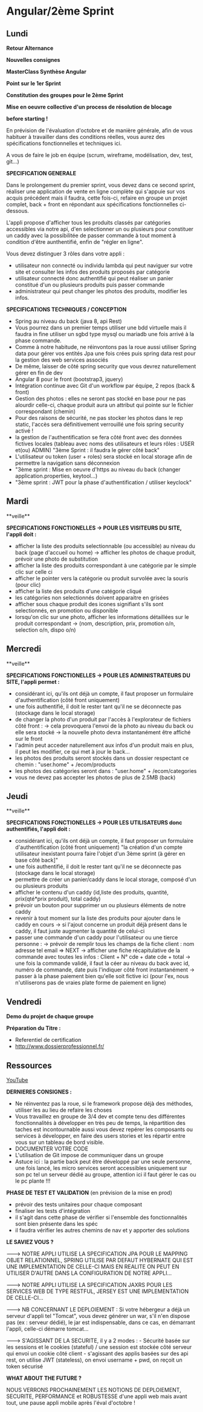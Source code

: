 Angular/2ème Sprint 
===

<h2>Lundi</h2>

**Retour Alternance**

**Nouvelles consignes**

**MasterClass Synthèse Angular**

**Point sur le 1er Sprint**

**Constitution des groupes pour le 2ème Sprint**

**Mise en oeuvre collective d'un process de résolution de blocage**

**before starting !**

En prévision de l'évaluation d'octobre et de manière générale, afin de vous habituer à travailler dans des conditions réelles, vous aurez des spécifications fonctionnelles et techniques ici.

A vous de faire le job en équipe (scrum, wireframe, modélisation, dev, test, git...)

**SPECIFICATION GENERALE**

Dans le prolongement du premier sprint, vous devez dans ce second sprint, réaliser une application de vente en ligne complète qui s'appuie sur vos acquis précédent mais il faudra, cette fois-ci, refaire en groupe un projet complet, back + front en répondant aux spécifications fonctionnelles ci-dessous.

L'appli propose d'afficher tous les produits classés par catégories accessibles via notre api, d'en selectionner un ou plusieurs pour constituer un caddy avec la possibilitée de passer commande à tout moment à condition d'être aunthentifié, enfin de "régler en ligne".

Vous devez distinguer 3 rôles dans votre appli : 
- utilisateur non connecté ou individu lambda qui peut naviguer sur votre site et consulter les infos des produits proposés par catégorie
- utilisateur connecté donc authentifié qui peut réaliser un panier constitué d'un ou plusieurs produits puis passer commande
- administrateur qui peut changer les photos des produits, modifier les infos.

**SPECIFICATIONS TECHNIQUES / CONCEPTION** 

- Spring au niveau du back (java 8, api Rest)
- Vous pourrez dans un premier temps utiliser une bdd virtuelle mais il faudra in fine utiliser un sgbd type mysql ou mariadb une fois arrivé à la phase commande.
- Comme à notre habitude, ne réinvontons pas la roue aussi utiliser Spring data pour gérer vos entités Jpa une fois crées puis spring data rest pour la gestion des web services associés
- De même, laisser de côté spring security que vous devrez naturellement gérer en fin de dev
- Angular 8 pour le front (bootstrap3, jquery) 
- Intégration continue avec Git d'un workflow par équipe, 2 repos (back & front)
- Gestion des photos : elles ne seront pas stocké en base pour ne pas alourdir celle-ci, chaque produit aura un attribut qui pointe sur le fichier correspondant (chemin)
- Pour des raisons de sécurité, ne pas stocker les photos dans le rep static, l'accès sera définitivement verrouillé une fois spring security activé !
- la gestion de l'authentification se fera côté front avec des données fictives locales (tableau avec noms des utilisateurs et leurs rôles : USER et(ou) ADMIN) "3ème Sprint : il faudra le gérer côté back"
- L'utilisateur ou token (user + roles) sera stocké en local storage afin de permettre la navigation sans déconnexion
- "3ème sprint : Mise en oeuvre d'https au niveau du back (changer application.properties, keytool...)
- "3ème sprint : JWT pour la phase d'authentification / utiliser keyclock"

<h2>Mardi</h2>
**veille**

**SPECIFICATIONS FONCTIONELLES -> POUR LES VISITEURS DU SITE, l'appli doit :**

- afficher la liste des produits selectionnable (ou accessible) au niveau du back (page d'accueil ou home)
		-> afficher les photos de chaque produit, prévoir une photo de substitution
- afficher la liste des produits correspondant à une catégorie par le simple clic sur celle ci	
- afficher le pointer vers la catégorie ou produit survolée avec la souris (pour clic)
- afficher la liste des produits d'une catégorie cliqué
- les catégories non selectionnés doivent apparaitre en grisées
- afficher sous chaque produit des icones signifiant s'ils sont selectionnés, en promotion ou disponible
- lorsqu'on clic sur une photo, afficher les informations détaillées sur le produit correspondant 
		-> (nom, description, prix, promotion o/n, selection o/n, dispo o/n)

<h2>Mercredi</h2>
**veille**

**SPECIFICATIONS FONCTIONELLES -> POUR LES ADMINISTRATEURS DU SITE, l'appli permet :**

- considérant ici, qu'ils ont déjà un compte, il faut proposer un formulaire d'authentification (côté front uniquement)
- une fois authentifié, il doit le rester tant qu'il ne se déconnecte pas (stockage dans le local storage)
- de changer la photo d'un produit par l'accès à l'explorateur de fichiers côté front :
		-> cela provoquera l'envoi de la photo au niveau du back ou elle sera stocké
		-> la nouvelle photo devra instantanément être affiché sur le front
- l'admin peut acceder naturellement aux infos d'un produit mais en plus, il peut les modifier, ce qui met à jour le back...
- les photos des produits seront stockés dans un dossier respectant ce chemin : "user.home" + /ecom/products
- les photos des catégories seront dans : "user.home" + /ecom/categories
- vous ne devez pas accepter les photos de plus de 2.5MB (back)

<h2>Jeudi</h2>
**veille**

**SPECIFICATIONS FONCTIONELLES -> POUR LES UTILISATEURS donc authentifiés, l'appli doit :**

- considérant ici, qu'ils ont déjà un compte, il faut proposer un formulaire d'authentification (côté front uniquement)
	"la création d'un compte utilisateur inexistant pourra faire l'objet d'un 3ème sprint (à gérer en base côté back]"
- une fois authentifié, il doit le rester tant qu'il ne se déconnecte pas (stockage dans le local storage)
- permettre de créer un panier/caddy dans le local storage, composé d'un ou plusieurs produits
- afficher le contenu d'un caddy (id,liste des produits, quantité, prix(qté*prix produit), total caddy)
- prévoir un bouton pour supprimer un ou plusieurs éléments de notre caddy
- revenir à tout moment sur la liste des produits pour ajouter dans le caddy en cours
		-> si l'ajout concerne un produit déjà présent dans le caddy, il faut juste augmenter la quantité de celui-ci
- passer une commande d'un caddy pour l'utilisateur ou une tierce personne :
		-> prévoir de remplir tous les champs de la fiche client : nom adresse tel email => NEXT
		-> afficher une fiche récapitulative de la commande avec toutes les infos : Client + N° cde + date cde + total
		-> une fois la commande validé, il faut la céer au niveau du back avec id, numéro de commande, date puis l'indiquer côté front instantanément
		-> passer à la phase paiement bien qu'elle soit fictive ici (pour l'ex, nous n'utiliserons pas de vraies plate forme de paiement en ligne)

<h2>Vendredi</h2>

**Demo du projet de chaque groupe**

**Préparation du Titre :**

- Referentiel de certification 
- http://www.dossierprofessionnel.fr/

<h2>Ressources</h2>

[YouTube](https://youtu.be/xpMGCZw0UBA)

**DERNIERES CONSIGNES :**

- Ne réinventez pas la roue, si le framework propose déjà des méthodes, utiliser les au lieu de refaire les choses
- Vous travaillez en groupe de 3/4 dev et compte tenu des différentes fonctionnalités à développer en très peu de temps, la répartition des taches est incontournable aussi vous devez repérer les composants ou services à développer, en faire des users stories et les répartir entre vous sur un tableau de bord visible.
- DOCUMENTER VOTRE CODE
- L'utilisation de Git impose de communiquer dans un groupe
- Astuce ici : la partie back peut être développé par une seule personne, une fois lancé, les micro services seront accessibles 		uniquement sur son pc tel un serveur dédié au groupe, attention ici il faut gérer le cas ou le pc plante !!!

**PHASE DE TEST ET VALIDATION** (en prévision de la mise en prod)

- prévoir des tests unitaires pour chaque composant
- finaliser les tests d'intégration
- il s'agit dans cette phase de vérifier si l'ensemble des fonctionnalités sont bien présente dans les spéc
- il faudra vérifier les autres chemins de nav et y apporter des solutions

**LE SAVIEZ VOUS ?**

---> NOTRE APPLI UTILISE LA SPECIFICATION JPA POUR LE MAPPING OBJET RELATIONNEL, SPRING UTILISE PAR DEFAUT HYBERNATE QUI EST UNE IMPLEMENTATION DE CELLE-CI MAIS EN REALITE ON PEUT EN UTILISER D'AUTRE DANS LA CONFIGURATION DE NOTRE APPLI...

---> NOTRE APPLI UTILISE LA SPECIFICATION JAXRS POUR LES SERVICES WEB DE TYPE RESTFUL, JERSEY EST UNE IMPLEMENTATION DE CELLE-CI...

---> NB CONCERNANT LE DEPLOIEMENT : Si votre hébergeur a déjà un serveur d'appli tel "Tomcat", vous devez générer un war, s'il n'en dispose pas (ex : serveur dédié), le jar est indispensable, dans ce cas, en démarrant l'appli, celle-ci démarre tomcat...

---> S'AGISSANT DE LA SECURITE, il y a 2 modes :
	- Sécurité basée sur les sessions et le cookies (stateful) / une session est stockée côté serveur qui envoi un cookie côté client
	- s'agissant des applis basées sur des api rest, on utilise JWT (stateless), on envoi username + pwd, on reçoit un token sécurisé


**WHAT ABOUT THE FUTURE ?**

NOUS VERRONS PROCHAINEMENT LES NOTIONS DE DEPLOIEMENT, SECURITE, PERFORMANCE et ROBUSTESSE d'une appli web mais avant tout, une pause appli mobile après l'éval d'octobre !
